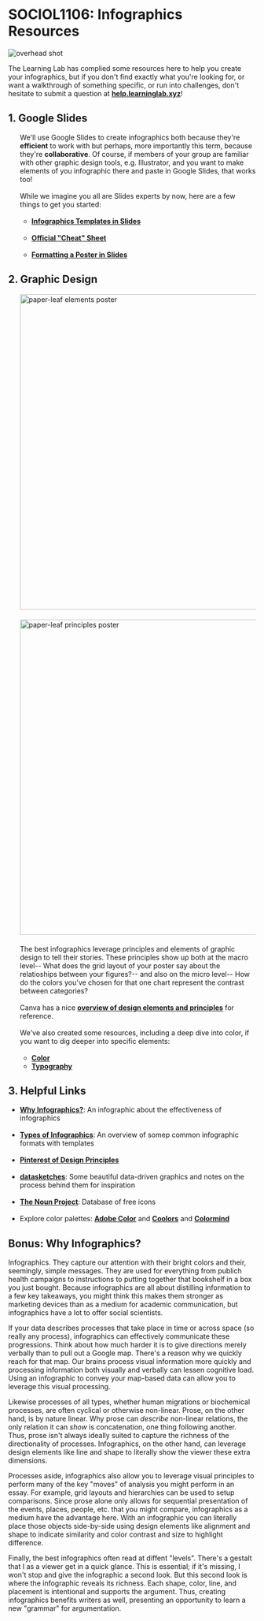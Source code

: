 # SOCIOL1106: Infographics Resources

![overhead shot](https://files.slack.com/files-pri/T0HTW3H0V-F01D53NK9HU/20190416_006_soc1106_infographicworkshop_hyper1_001_00004116.png?pub_secret=537778780e)

The Learning Lab has complied some resources here to help you create your infographics, but if you don't find exactly what you're looking for, or want a walkthrough of something specific, or run into challenges, don't hesitate to submit a question at [**help.learninglab.xyz**](http://help.learninglab.xyz)!

## 1. Google Slides
<ul>
  <li style="list-style-type:none">
    We'll use Google Slides to create infographics both because they're <span style="font-weight:bold">efficient</span> to work with but perhaps, more importantly this term, because they're <span style="font-weight:bold">collaborative</span>. Of course, if members of your group are familiar with other graphic design tools, e.g. Illustrator, and you want to make elements of you infographic there and paste in Google Slides, that works too!
  </li>
  <br/>
  <li style="list-style-type:none">
    While we imagine you all are Slides experts by now, here are a few things to get you started:
    <ul>
      <br/>
      <li>
        <a href="https://docs.google.com/presentation/d/1ajcswbWyzFaeX05lM7EPftbN260MMdDrtm3tF2k0Trg/edit#slide=id.g566fecf33e_0_57" style="font-weight:bold">Infographics Templates in Slides</a>
      </li>
      <br/>
      <li>
        <a href="https://support.google.com/a/users/answer/9300133" style="font-weight:bold">Official "Cheat" Sheet</a>
      </li>
      <br/>
      <li>
        <a href="https://drive.google.com/file/d/1NP-VfG0bxz3gEuNArLM_vJVRsQtYwAEd/view" style="font-weight:bold">Formatting a Poster in Slides</a>
      </li>
    </ul>
  </li>
</ul>

## 2. Graphic Design
<ul>
  <li style="list-style-type:none">
    <img src="https://paper-leaf.com/app/uploads/2011/02/EoD_Grey_1280.jpg" alt="paper-leaf elements poster" width="640px"/>
  </li>
  <br/>
  <li style="list-style-type:none">
    <img src="https://paper-leaf.com/app/uploads/2012/10/Principles-of-Design-Grey-1280px.jpg" alt="paper-leaf principles poster" width="640px"/>
  </li>
  <br/>
  <li style="list-style-type:none">
    The best infographics leverage principles and elements of graphic design to tell their stories. These principles show up both at the macro level-- What does the grid layout of your poster say about the relatioships between your figures?-- and also on the micro level-- How do the colors you've chosen for that one chart represent the contrast between categories?
  </li>
  <br/>
  <li style="list-style-type:none">
    Canva has a nice <a href="https://www.canva.com/learn/design-elements-principles/" style="font-weight:bold">overview of design elements and principles</a> for reference.
  </li>
  <br/>
  <li style="list-style-type:none">
    We've also created some resources, including a deep dive into color, if you want to dig deeper into specific elements:
    <ul>
      <br/>
      <li>
        <a href="../infographics/moves/color/color" style="font-weight:bold">Color</a>
      </li>
      <li>
        <a href="../infographics/moves/typography/typography" style="font-weight:bold">Typography</a>
      </li>
    </ul>
  </li>
</ul>

## 3. Helpful Links
  - [**Why Infographics?**](https://neomam.com/interactive/13reasons/): An infographic about the effectiveness of infographics  
  &nbsp;
  - [**Types of Infographics**](https://venngage.com/blog/9-types-of-infographic-template/): An overview of somep common infographic formats with templates  
  &nbsp;
  - [**Pinterest of Design Principles**](https://www.pinterest.com/pin/465700417688840345/)  
  &nbsp;
  - [**datasketches**](http://www.datasketch.es/): Some beautiful data-driven graphics and notes on the process behind them for inspiration  
  &nbsp;
  - [**The Noun Project**](https://thenounproject.com/): Database of free icons  
  &nbsp;
  - Explore color palettes: [**Adobe Color**](https://color.adobe.com/create/color-wheel) and [**Coolors**](https://coolors.co/) and [**Colormind**](http://colormind.io/)

## Bonus: Why Infographics?

Infographics. They capture our attention with their bright colors and their, seemingly, simple messages. They are used for everything from publich health campaigns to instructions to putting together that bookshelf in a box you just bought. Because infographics are all about distilling information to a few key takeaways, you might think this makes them stronger as marketing devices than as a medium for academic communication, but infographics have a lot to offer social scientists.

If your data describes processes that take place in time or across space (so really any process), infographics can effectively communicate these progressions. Think about how much harder it is to give directions merely verbally than to pull out a Google map. There's a reason why we quickly reach for that map. Our brains process visual information more quickly and processing information both visually and verbally can lessen cognitive load. Using an infographic to convey your map-based data can allow you to leverage this visual processing.

Likewise processes of all types, whether human migrations or biochemical processes, are often cyclical or otherwise non-linear. Prose, on the other hand, is by nature linear. Why prose can _describe_ non-linear relations, the only relation it can _show_ is concatenation, one thing following another. Thus, prose isn't always ideally suited to capture the richness of the directionality of processes. Infographics, on the other hand, can leverage design elements like line and shape to literally show the viewer these extra dimensions.

Processes aside, infographics also allow you to leverage visual principles to perform many of the key "moves" of analysis you might perform in an essay. For example, grid layouts and hierarchies can be used to setup comparisons. Since prose alone only allows for sequential presentation of the events, places, people, etc. that you might compare, infographics as a medium have the advantage here. With an infographic you can literally place those objects side-by-side using design elements like alignment and shape to indicate similarity and color contrast and size to highlight difference.

Finally, the best infographics often read at diffent "levels". There's a gestalt that I as a viewer get in a quick glance. This is essential; if it's missing, I won't stop and give the infographic a second look. But this second look is where the infographic reveals its richness. Each shape, color, line, and placement is intentional and supports the argument. Thus, creating infographics benefits writers as well, presenting an opportunity to learn a new "grammar" for argumentation.
